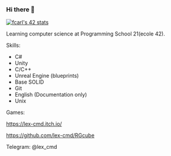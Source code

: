 ### Hi there 👋

<!--
**lex-cmd/lex-cmd** is a ✨ _special_ ✨ repository because its `README.md` (this file) appears on your GitHub profile.

Here are some ideas to get you started:

- 🔭 I’m currently working on ...
- 🌱 I’m currently learning ...
- 👯 I’m looking to collaborate on ...
- 🤔 I’m looking for help with ...
- 💬 Ask me about ...
- 📫 How to reach me: ...
- 😄 Pronouns: ...
- ⚡ Fun fact: ...
-->


[![fcarl's 42 stats](https://badge42.vercel.app/api/v2/cl1pz08ac000609l4qe3suiqv/stats?cursusId=21&coalitionId=101)](https://github.com/JaeSeoKim/badge42)

Learning computer science at Programming School 21(ecole 42).

Skills:
* C#
* Unity
* С/С++
* Unreal Engine (blueprints)
* Base SOLID
* Git
* English (Documentation only)
* Unix

Games:

https://lex-cmd.itch.io/

https://github.com/lex-cmd/RGcube

Telegram: @lex_cmd
